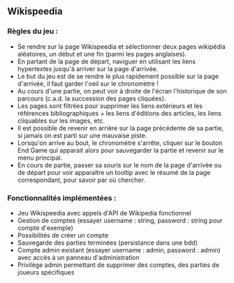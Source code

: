 ## Wikispeedia

### Règles du jeu :
- Se rendre sur la page Wikispeedia et sélectionner deux pages wikipédia aléatoires, un début et une fin (parmi les pages anglaises).
- En partant de la page de départ, naviguer en utilisant les liens hypertextes jusqu'à arriver sur la page d'arrivée.
- Le but du jeu est de se rendre le plus rapidement possible sur la page d'arrivée, il faut garder l'oeil sur le chronomètre !
- Au cours d'une partie, on peut voir à droite de l'écran l'historique de son parcours (c.a.d. la succession des pages cliquées).
- Les pages sont filtrées pour supprimer les liens extérieurs et les références bibliographiques + les liens d'éditions des articles, les liens cliquables sur les images, etc.
- Il est possible de revenir en arrière sur la page précédente de sa partie, si jamais on est parti sur une mauvaise piste.
- Lorsqu'on arrive au bout, le chronomètre s'arrête, cliquer sur le bouton End Game qui apparait alors pour sauvegarder la partie et revenir sur le menu principal.
- En cours de partie, passer sa souris sur le nom de la page d'arrivée ou de départ pour voir apparaître un tooltip avec le résumé de la page correspondant, pour savoir par où chercher.


### Fonctionnalités implémentées :
- Jeu Wikispeedia avec appels d'API de Wikipedia fonctionnel
- Gestion de comptes (essayer username : string, password : string pour compte d'exemple)
- Possibilités de créer un compte
- Sauvegarde des parties terminées (persistance dans une bdd)
- Compte admin existant (essayer username : admin, password : admin) avec accès à un panneau d'administration
- Privilège admin permettant de supprimer des comptes, des parties de joueurs spécifiques
